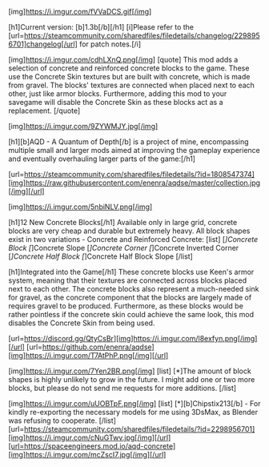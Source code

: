 [img]https://i.imgur.com/fVVaDCS.gif[/img]

[h1]Current version: [b]1.3b[/b][/h1]
[i]Please refer to the [url=https://steamcommunity.com/sharedfiles/filedetails/changelog/2298956701]changelog[/url] for patch notes.[/i]

[img]https://i.imgur.com/cdhLXnQ.png[/img]
[quote]
This mod adds a selection of concrete and reinforced concrete blocks to the game. These use the Concrete Skin textures but are built with concrete, which is made from gravel. The blocks' textures are connected when placed next to each other, just like armor blocks. Furthermore, adding this mod to your savegame will disable the Concrete Skin as these blocks act as a replacement.
[/quote]

[img]https://i.imgur.com/9ZYWMJY.jpg[/img]

[h1][b]AQD - A Quantum of Depth[/b] is a project of mine, encompassing multiple small and larger mods aimed at improving the gameplay experience and eventually overhauling larger parts of the game:[/h1]

[url=https://steamcommunity.com/sharedfiles/filedetails/?id=1808547374][img]https://raw.githubusercontent.com/enenra/aqdse/master/collection.jpg[/img][/url]

[img]https://i.imgur.com/5nbiNLV.png[/img]

[h1]12 New Concrete Blocks[/h1]
Available only in large grid, concrete blocks are very cheap and durable but extremely heavy. All block shapes exist in two variations - Concrete and Reinforced Concrete:
[list]
[*]Concrete Block
[*]Concrete Slope
[*]Concrete Corner
[*]Concrete Inverted Corner
[*]Concrete Half Block
[*]Concrete Half Block Slope
[/list]

[h1]Integrated into the Game[/h1]
These concrete blocks use Keen's armor system, meaning that their textures are connected across blocks placed next to each other. The concrete blocks also represent a much-needed sink for gravel, as the concrete component that the blocks are largely made of requires gravel to be produced. Furthermore, as these blocks would be rather pointless if the concrete skin could achieve the same look, this mod disables the Concrete Skin from being used.

[url=https://discord.gg/QtyCsBr][img]https://i.imgur.com/l8exfyn.png[/img][/url]
[url=https://github.com/enenra/aqdse][img]https://i.imgur.com/T7AtPhP.png[/img][/url]

[img]https://i.imgur.com/7Yen2BR.png[/img]
[list]
[*]The amount of block shapes is highly unlikely to grow in the future. I might add one or two more blocks, but please do not send me requests for more additions.
[/list]

[img]https://i.imgur.com/uUOBTpF.png[/img]
[list]
[*][b]Chipstix213[/b] - For kindly re-exporting the necessary models for me using 3DsMax, as Blender was refusing to cooperate.
[/list]
[url=https://steamcommunity.com/sharedfiles/filedetails/?id=2298956701][img]https://i.imgur.com/cNuGTwv.jpg[/img][/url][url=https://spaceengineers.mod.io/aqd-concrete][img]https://i.imgur.com/mcZscI7.jpg[/img][/url]